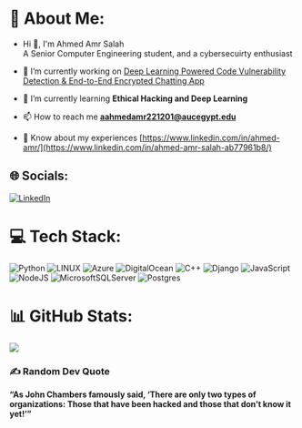 # 💫 About Me:
+ Hi 👋, I'm Ahmed Amr Salah <br>A Senior Computer Engineering student, and a cybersecuirty enthusiast <br>
  
+ 🔭 I’m currently working on [Deep Learning Powered Code Vulnerability Detection & End-to-End Encrypted Chatting App](https://github.com/ahmed-amr-salah/) <br>

+ 🌱 I’m currently learning **Ethical Hacking and Deep Learning** <br>

+ 📫 How to reach me **aahmedamr221201@aucegypt.edu** <br>

+ 📄 Know about my experiences [https://www.linkedin.com/in/ahmed-amr/](https://www.linkedin.com/in/ahmed-amr-salah-ab77961b8/) <br>

## 🌐 Socials:
[![LinkedIn](https://img.shields.io/badge/LinkedIn-%230077B5.svg?logo=linkedin&logoColor=white)](https://linkedin.com/in/ahmed-e-allam) 

# 💻 Tech Stack:
![Python](https://img.shields.io/badge/python-3670A0?style=for-the-badge&logo=python&logoColor=ffdd54)
![LINUX](https://img.shields.io/badge/Linux-FCC624?style=for-the-badge&logo=linux&logoColor=black)
![Azure](https://img.shields.io/badge/azure-%230072C6.svg?style=for-the-badge&logo=microsoftazure&logoColor=white)
![DigitalOcean](https://img.shields.io/badge/DigitalOcean-%230167ff.svg?style=for-the-badge&logo=digitalOcean&logoColor=white)
![C++](https://img.shields.io/badge/c++-%2300599C.svg?style=for-the-badge&logo=c%2B%2B&logoColor=white)
![Django](https://img.shields.io/badge/django-%23092E20.svg?style=for-the-badge&logo=django&logoColor=white)
![JavaScript](https://img.shields.io/badge/javascript-%23323330.svg?style=for-the-badge&logo=javascript&logoColor=%23F7DF1E)
![NodeJS](https://img.shields.io/badge/node.js-6DA55F?style=for-the-badge&logo=node.js&logoColor=white)
![MicrosoftSQLServer](https://img.shields.io/badge/Microsoft%20SQL%20Server-CC2927?style=for-the-badge&logo=microsoft%20sql%20server&logoColor=white)
![Postgres](https://img.shields.io/badge/postgres-%23316192.svg?style=for-the-badge&logo=postgresql&logoColor=white)

# 📊 GitHub Stats:
![](https://github-readme-streak-stats.herokuapp.com/?user=ahmed-amr-salah&theme=radical&hide_border=false)<br/>

### ✍️ Random Dev Quote

**“As John Chambers famously said, ‘There are only two types of organizations: Those that have been hacked and those that don’t know it yet!’”** 
